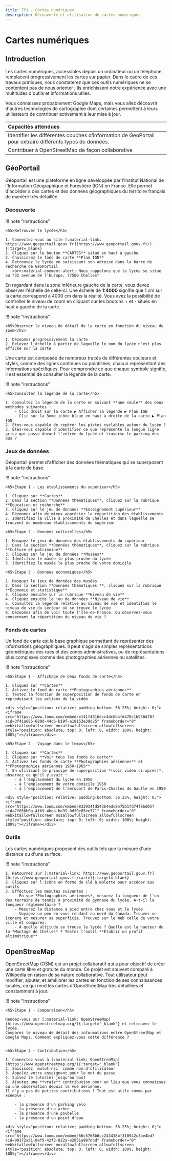 ```yaml
---
title: TP1 - Cartes numériques
description: Découverte et utilisation de cartes numériques
---
```


# Cartes numériques

## Introduction

Les cartes numériques, accessibles depuis un ordinateur ou un téléphone, remplacent progressivement les cartes sur
papier.
Dans le cadre de ces travaux pratiques, vous constaterez que ces outils numériques ne se contentent pas de nous
orienter ;
ils enrichissent notre expérience avec une multitudes d'outils et informations utiles.

Vous connaissez probablement Google Maps, mais vous allez découvrir d'autres technologies de cartographie dont certaines
permettent à leurs utilisateurs de contribuer activement à leur mise à jour.

| Capacités attendues                                                                                       |
|:----------------------------------------------------------------------------------------------------------|
| Identifier les différentes couches d’information de GeoPortail pour extraire différents types de données. |
| Contribuer à OpenStreetMap de façon collaborative                                                         |

## GéoPortail

Géoportail est une plateforme en ligne développée par l'Institut National de l'Information Géographique et Forestière (IGN) en France.
Elle permet d'accéder à des cartes et des données géographiques du territoire français de manière très détaillée.

### Découverte

!!! note "Instructions"
    
    <h5>Retrouver le lycée</h5>

    1. Connectez-vous au site [:material-link: https://www.geoportail.gouv.fr](https://www.geoportail.gouv.fr/){:target=_blank}
    2. Cliquez sur le bouton **CARTES** situé en haut à gauche
    3. Choisissez le fond de carte **Plan IGN**
    4. Retrouvez le lycée en saisissant son adresse dans la barre de recherche de GéoPortail
       <br>:material-comment-alert: Nous rappelons que le lycée se situe au *32 avenue de l'Europe, 77500 Chelles*

En regardant dans la zone inférieure gauche de la carte, vous devez observer l'échelle de celle-ci.
Une échelle de **1:4000** signifie que 1 cm sur la carte correspond à 4000 cm dans la réalité.
Vous avez la possibilité de controller le niveau de zoom en cliquant sur les boutons + et - situés en haut à gauche de la carte. 

!!! note "Instructions"
    
    <h5>Observer le niveau de détail de la carte en fonction du niveau de zoom</h5>

    1. Dézoomez progressivement la carte
    2. Relevez l'échelle à partir de laquelle le nom du lycée n'est plus affiché sur la carte


Une carte est composée de nombreux tracés de différentes couleurs et styles, comme des lignes continues ou pointillées, chacun représentant des informations spécifiques.
Pour comprendre ce que chaque symbole signifie, il est essentiel de consulter la légende de la carte.

!!! note "Instructions"

    <h5>Consulter la légende de la carte</h5>

    1. Consultez la légende de la carte en suivant **une seule** des deux méthodes suivantes :
        - Clic droit sur la carte ▶ Afficher la légende ▶ Plan IGN
        - Clic sur la 3ème icône bleue en haut à droite de la carte ▶ Plan IGN
    2. Êtes-vous capable de repérer les pistes cyclables autour du lycée ?
    3. Êtes-vous capable d'identifier ce que représente la longue ligne grise qui passe devant l'entrée du lycée et traverse le parking des bus ?

### Jeux de données

Géoportail permet d'afficher des données thématiques qui se superposent à la carte de base.

!!! note "Instructions"

    <h5>Étape 1 - Les établissements du supérieur</h5>

    1. Cliquez sur **Cartes**
    2. Dans la section **Données thématiques**, cliquez sur la rubrique **Éducation et recherche**
    3. Cliquez sur le jeu de données **Enseignement supérieur**
    4. Dézoomez afin de mieux apprécier la répartition des établissements
    5. Identifiez la ville à proximité de Chelles et dans laquelle se trouvent de nombreux établissements du supérieur

    <h5>Étape 2 - Données culturelles</h5>
    
    1. Masquez le jeux de données des établissements du supérieur
    2. Dans la section **Données thématiques**, cliquez sur la rubrique **Culture et patrimoine** 
    3. Cliquez sur le jeu de données **Musées**
    4. Identifiez le musée le plus proche du lycée
    5. Identifiez le musée le plus proche de votre domicile

    <h5>Étape 3 - Données économiques</h5>

    1. Masquez le jeux de données des musées
    2. Dans la section **Données thématiques **, cliquez sur la rubrique **Économie et statistique**
    3. Cliquez ensuite sur la rubrique **Niveau de vie**
    4. Cliquez ensuite le jeu de données **Niveau de vie**
    5. Consultez la légende relative au niveau de vie et identifiez le niveau de vie du secteur où se trouve le lycée
    6. Dézoomez afin de voir toute l'Île-de-France. Qu'observez-vous concernant la répartition du niveau de vie ?


### Fonds de cartes

Un fond de carte est la base graphique permettant de représenter des informations géographiques.
Il peut s'agir de simples représentations géométriques des rues et des zones administratives, ou de représentations plus complexes comme des photographies aériennes ou satellites.

!!! note "Instructions"

    <h5>Étape 1 - Affichage de deux fonds de carte</h5>

    1. Cliquez sur **Cartes**
    2. Activez le fond de carte **Photographies aériennes**
    3. Testez la fonction de superposition de fonds de carte en reproduisant les actions de la vidéo

    <div style="position: relative; padding-bottom: 56.25%; height: 0;"><iframe src="https://www.loom.com/embed/e141f4816dcc4dc6b4fd470c1b938d78?sid=3f41a685-680d-44c6-b19f-a18153e39d25" frameborder="0" webkitallowfullscreen mozallowfullscreen allowfullscreen style="position: absolute; top: 0; left: 0; width: 100%; height: 100%;"></iframe></div>

    <h5>Étape 2 - Voyage dans le temps</h5>

    1. Cliquez sur **Cartes**
    2. Cliquez sur **Voir tous les fonds de carte**
    3. Activez les fonds de carte **Photographies aériennes** et **Photographies aériennes 1950-1965**
    4. En utilisant le principe de superposition *(voir vidéo ci-après)*, observez ce qu'il y avait : 
        - à l'emplacement du lycée en 1950 
        - à l'emplacement de votre domicile 1950
        - à l'emplacement de l'aéroport de Paris-Charles de Gaulle en 1950

    <div style="position: relative; padding-bottom: 56.25%; height: 0;"><iframe src="https://www.loom.com/embed/832934fd543b4edc8e75b1fd74f8bd05?sid=7f856b0a-4fb9-4bea-be99-0df0e65ee371" frameborder="0" webkitallowfullscreen mozallowfullscreen allowfullscreen style="position: absolute; top: 0; left: 0; width: 100%; height: 100%;"></iframe></div>

### Outils

Les cartes numériques proposent des outils tels que la mesure d'une distance ou d'une surface.

!!! note "Instructions"

    1. Retournez sur [:material-link: https://www.geoportail.gouv.fr](https://www.geoportail.gouv.fr/carte){:target=_blank}
    2. Cliquez sur l'icône en forme de clé à molette pour accéder aux outils
    3. Effectuez les mesutes suivantes :
        - En vue *Photographies aériennes*, mesurez la longueur de l'un des terrains de tennis à proximité du gymnase du lycée. A-t-il la longueur règlementaire ?
        - Mesurez la distance à pied entre chez vous et le lycée
        - Voyagez un peu en vous rendant au nord du Canada. Trouvez un icenerg et mesurer sa superficie. Trouvez sur le Web celle de votre ville et comparez.
        - À quelle altitude se trouve le lycée ? Quelle est la hauteur de la *Montage de Chelles* ? Testez l'outil **Établir un profil altimétrique**

## OpenStreeMap

OpenStreetMap (OSM) est un projet collaboratif qui a pour objectif de créer une carte libre et gratuite du monde.
Ce projet est souvent comparé à Wikipedia en raison de sa nature collaborative. 
Tout utilisateur peut modifier, ajouter, et améliorer les cartes en fonction de ses connaissances locales, ce qui rend les cartes d'OpenStreetMap très détaillées et constamment à jour.


!!! note "Instructions"

    <h5>Étape 1 - Comparaison</h5>

    Rendez-vous sur [:material-link: OpenStreeMap](https://www.openstreetmap.org/){:target="_blank"} et retrouvez le lycée.
    Comparez le niveau de détail des informations entre OpenStreetMap et Google Maps. Comment expliquez-vous cette différence ?


    <h5>Étape 2 - Contribution</h5>

    1. Connectez-vous à [:material-link: OpenStreeMap](https://www.openstreetmap.org/){:target="_blank"}
    2. Saisissez `mulot-nsi` comme nom d'utilisateur
    3. Appelez votre enseignant pour le mot de passe
    4. Suivez le tutoriel jusqu'au bout
    5. Ajoutez une **vraie** contribution pour un lieu que vous connaissez ou une observation depuis la vue aérienne.
    Il n'y a pas de petites contributions ! Tout est utile comme par exemple :

        - la présence d'un parking vélo 
        - la présence d'un arbre    
        - la présence d'une poubelle
        - la présence d'un point d'eau

    <div style="position: relative; padding-bottom: 56.25%; height: 0;"><iframe src="https://www.loom.com/embed/66c5768b6cc243438bf310942c3be4bd?sid=90172a51-0ef5-42f2-822a-e2851a987dbd" frameborder="0" webkitallowfullscreen mozallowfullscreen allowfullscreen style="position: absolute; top: 0; left: 0; width: 100%; height: 100%;"></iframe></div>